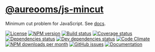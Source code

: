 [@aureooms/js-mincut](https://aureooms.github.io/js-mincut)
==

Minimum cut problem for JavaScript.
See [docs](https://aureooms.github.io/js-mincut/index.html).

[![License](https://img.shields.io/github/license/aureooms/js-mincut.svg?style=flat)](https://raw.githubusercontent.com/aureooms/js-mincut/master/LICENSE)
[![NPM version](https://img.shields.io/npm/v/@aureooms/js-mincut.svg?style=flat)](https://www.npmjs.org/package/@aureooms/js-mincut)
[![Build status](https://img.shields.io/travis/aureooms/js-mincut.svg?style=flat)](https://travis-ci.org/aureooms/js-mincut)
[![Coverage status](https://img.shields.io/coveralls/aureooms/js-mincut.svg?style=flat)](https://coveralls.io/r/aureooms/js-mincut)
[![Dependencies status](https://img.shields.io/david/aureooms/js-mincut.svg?style=flat)](https://david-dm.org/aureooms/js-mincut)
[![Dev dependencies status](https://img.shields.io/david/dev/aureooms/js-mincut.svg?style=flat)](https://david-dm.org/aureooms/js-mincut?type=dev)
[![Code Climate](https://img.shields.io/codeclimate/github/aureooms/js-mincut.svg?style=flat)](https://codeclimate.com/github/aureooms/js-mincut)
[![NPM downloads per month](https://img.shields.io/npm/dm/@aureooms/js-mincut.svg?style=flat)](https://www.npmjs.org/package/@aureooms/js-mincut)
[![GitHub issues](https://img.shields.io/github/issues/aureooms/js-mincut.svg?style=flat)](https://github.com/aureooms/js-mincut/issues)
[![Documentation](https://aureooms.github.io/js-mincut/badge.svg)](https://aureooms.github.io/js-mincut/source.html)
